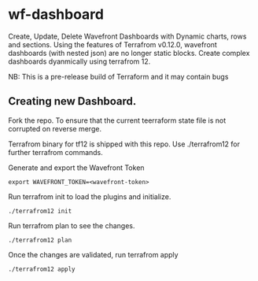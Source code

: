 # wf-dashboard

Create, Update, Delete Wavefront Dashboards with Dynamic charts, rows and sections. Using the features of Terrafrom v0.12.0, wavefront dashboards (with nested json) are no longer static blocks. Create complex dashboards dyanmically using terrafrom 12.

NB: This is a pre-release build of Terraform and it may contain bugs

## Creating new Dashboard.

Fork the repo. To ensure that the current teerraform state file is not corrupted on reverse merge.

Terrafrom binary for tf12 is shipped with this repo. Use ./terrafrom12 for further terrafrom commands.


Generate and export the Wavefront Token 

```
export WAVEFRONT_TOKEN=<wavefront-token>
```

Run terrafrom init to load the plugins and initialize.

```
./terrafrom12 init
```
Run terrafrom plan to see the changes.

```
./terrafrom12 plan
```

Once the changes are validated, run terrafrom apply

```
./terrafrom12 apply
```
